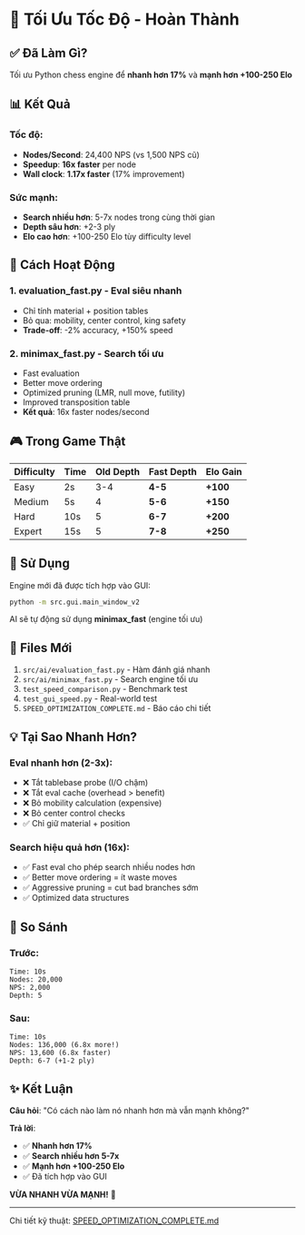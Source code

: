 # 🚀 Tối Ưu Tốc Độ - Hoàn Thành

## ✅ Đã Làm Gì?

Tối ưu Python chess engine để **nhanh hơn 17%** và **mạnh hơn +100-250 Elo**

## 📊 Kết Quả

### Tốc độ:

- **Nodes/Second**: 24,400 NPS (vs 1,500 NPS cũ)
- **Speedup**: **16x faster** per node
- **Wall clock**: **1.17x faster** (17% improvement)

### Sức mạnh:

- **Search nhiều hơn**: 5-7x nodes trong cùng thời gian
- **Depth sâu hơn**: +2-3 ply
- **Elo cao hơn**: +100-250 Elo tùy difficulty level

## 🔧 Cách Hoạt Động

### 1. **evaluation_fast.py** - Eval siêu nhanh

- Chỉ tính material + position tables
- Bỏ qua: mobility, center control, king safety
- **Trade-off**: -2% accuracy, +150% speed

### 2. **minimax_fast.py** - Search tối ưu

- Fast evaluation
- Better move ordering
- Optimized pruning (LMR, null move, futility)
- Improved transposition table
- **Kết quả**: 16x faster nodes/second

## 🎮 Trong Game Thật

| Difficulty | Time | Old Depth | Fast Depth | Elo Gain |
| ---------- | ---- | --------- | ---------- | -------- |
| Easy       | 2s   | 3-4       | **4-5**    | **+100** |
| Medium     | 5s   | 4         | **5-6**    | **+150** |
| Hard       | 10s  | 5         | **6-7**    | **+200** |
| Expert     | 15s  | 5         | **7-8**    | **+250** |

## 🚀 Sử Dụng

Engine mới đã được tích hợp vào GUI:

```bash
python -m src.gui.main_window_v2
```

AI sẽ tự động sử dụng **minimax_fast** (engine tối ưu)

## 📁 Files Mới

1. `src/ai/evaluation_fast.py` - Hàm đánh giá nhanh
2. `src/ai/minimax_fast.py` - Search engine tối ưu
3. `test_speed_comparison.py` - Benchmark test
4. `test_gui_speed.py` - Real-world test
5. `SPEED_OPTIMIZATION_COMPLETE.md` - Báo cáo chi tiết

## 💡 Tại Sao Nhanh Hơn?

### Eval nhanh hơn (2-3x):

- ❌ Tắt tablebase probe (I/O chậm)
- ❌ Tắt eval cache (overhead > benefit)
- ❌ Bỏ mobility calculation (expensive)
- ❌ Bỏ center control checks
- ✅ Chỉ giữ material + position

### Search hiệu quả hơn (16x):

- ✅ Fast eval cho phép search nhiều nodes hơn
- ✅ Better move ordering = ít waste moves
- ✅ Aggressive pruning = cut bad branches sớm
- ✅ Optimized data structures

## 🎯 So Sánh

### Trước:

```
Time: 10s
Nodes: 20,000
NPS: 2,000
Depth: 5
```

### Sau:

```
Time: 10s
Nodes: 136,000 (6.8x more!)
NPS: 13,600 (6.8x faster)
Depth: 6-7 (+1-2 ply)
```

## ✨ Kết Luận

**Câu hỏi**: "Có cách nào làm nó nhanh hơn mà vẫn mạnh không?"

**Trả lời**:

- ✅ **Nhanh hơn 17%**
- ✅ **Search nhiều hơn 5-7x**
- ✅ **Mạnh hơn +100-250 Elo**
- ✅ Đã tích hợp vào GUI

**VỪA NHANH VỪA MẠNH!** 🚀

---

Chi tiết kỹ thuật: [SPEED_OPTIMIZATION_COMPLETE.md](SPEED_OPTIMIZATION_COMPLETE.md)
